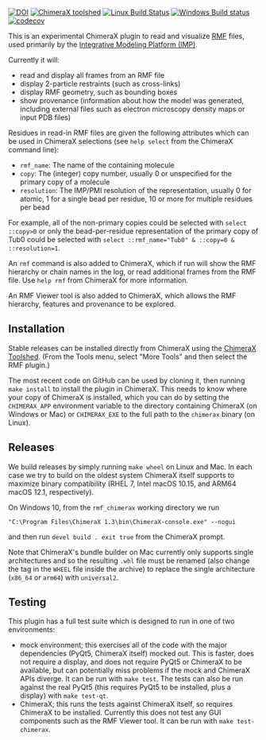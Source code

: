 [![DOI](https://zenodo.org/badge/DOI/10.5281/zenodo.3675794.svg)](https://doi.org/10.5281/zenodo.3675794)
[![ChimeraX toolshed](https://img.shields.io/badge/ChimeraX_toolshed-1.3-brightgreen)](https://cxtoolshed.rbvi.ucsf.edu/apps/chimeraxrmf)
[![Linux Build Status](https://github.com/salilab/rmf_chimerax/workflows/build/badge.svg?branch=main)](https://github.com/salilab/rmf_chimerax/actions?query=workflow%3Abuild)
[![Windows Build status](https://ci.appveyor.com/api/projects/status/mq3gpl2t8jd8s8yb?svg=true)](https://ci.appveyor.com/project/benmwebb/rmf-chimerax)
[![codecov](https://codecov.io/gh/salilab/rmf_chimerax/branch/main/graph/badge.svg)](https://codecov.io/gh/salilab/rmf_chimerax)

This is an experimental ChimeraX plugin to read and visualize
[RMF](https://integrativemodeling.org/rmf/) files, used primarily by the
[Integrative Modeling Platform (IMP)](https://integrativemodeling.org/).

Currently it will:
 - read and display all frames from an RMF file
 - display 2-particle restraints (such as cross-links)
 - display RMF geometry, such as bounding boxes
 - show provenance (information about how the model was generated, including
   external files such as electron microscopy density maps or input
   PDB files)

Residues in read-in RMF files are given the following attributes which can
be used in ChimeraX selections (see `help select` from the ChimeraX command
line):

 - `rmf_name`: The name of the containing molecule
 - `copy`: The (integer) copy number, usually 0 or unspecified for the
   primary copy of a molecule
 - `resolution`: The IMP/PMI resolution of the representation, usually 0 for
   atomic, 1 for a single bead per residue, 10 or more for multiple residues per
   bead

For example, all of the non-primary copies could be selected with
`select ::copy>0` or only the bead-per-residue representation of the primary
copy of Tub0 could be selected with
`select ::rmf_name="Tub0" & ::copy=0 & ::resolution=1`.

An `rmf` command is also added to ChimeraX, which if run will show
the RMF hierarchy or chain names in the log, or read additional frames
from the RMF file. Use `help rmf` from ChimeraX for more information.

An RMF Viewer tool is also added to ChimeraX, which allows the RMF hierarchy,
features and provenance to be explored.

## Installation

Stable releases can be installed directly from ChimeraX using the
[ChimeraX Toolshed](https://cxtoolshed.rbvi.ucsf.edu/). (From the Tools menu,
select "More Tools" and then select the RMF plugin.)

The most recent code on GitHub can be used by cloning it, then running
`make install` to install the plugin in ChimeraX. This needs to know where
your copy of ChimeraX is installed, which you can do by setting the
`CHIMERAX_APP` environment variable to the directory containing ChimeraX (on
Windows or Mac) or `CHIMERAX_EXE` to the full path to the `chimerax` binary
(on Linux).

## Releases

We build releases by simply running `make wheel` on Linux and Mac.
In each case we try to build on the oldest system ChimeraX itself supports
to maximize binary compatibility (RHEL 7, Intel macOS 10.15, and
ARM64 macOS 12.1, respectively).

On Windows 10, from the `rmf_chimerax` working directory we run

    "C:\Program Files\ChimeraX 1.3\bin\ChimeraX-console.exe" --nogui

and then run `devel build . exit true` from the ChimeraX prompt.

Note that ChimeraX's bundle builder on Mac currently only supports single
architectures and so the resulting `.whl` file must be renamed (also change
the tag in the `WHEEL` file inside the archive) to replace the single
architecture (`x86_64` or `arm64`) with `universal2`.

## Testing

This plugin has a full test suite which is designed to run in one of two
environments:

 - mock environment; this exercises all of the code with the major dependencies
   (PyQt5, ChimeraX itself) mocked out. This is faster, does not require a
   display, and does not require PyQt5 or ChimeraX to be available, but can
   potentially miss problems if the mock and ChimeraX APIs diverge. It can
   be run with `make test`. The tests can also be run against the real PyQt5
   (this requires PyQt5 to be installed, plus a display) with `make test-qt`.
 - ChimeraX; this runs the tests against ChimeraX itself, so requires ChimeraX
   to be installed. Currently this does not test any GUI components such as
   the RMF Viewer tool. It can be run with `make test-chimerax`.
